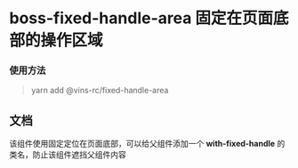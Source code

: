 # boss-fixed-handle-area 固定在页面底部的操作区域

### 使用方法

> yarn add @vins-rc/fixed-handle-area

## 文档
该组件使用固定定位在页面底部，可以给父组件添加一个 **with-fixed-handle** 的类名，防止该组件遮挡父组件内容
